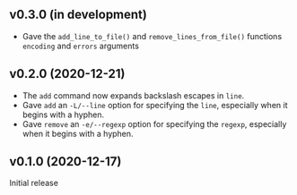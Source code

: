 v0.3.0 (in development)
-----------------------
- Gave the `add_line_to_file()` and `remove_lines_from_file()` functions
  `encoding` and `errors` arguments

v0.2.0 (2020-12-21)
-------------------
- The `add` command now expands backslash escapes in `line`.
- Gave `add` an `-L/--line` option for specifying the `line`, especially when
  it begins with a hyphen.
- Gave `remove` an `-e/--regexp` option for specifying the `regexp`, especially
  when it begins with a hyphen.

v0.1.0 (2020-12-17)
-------------------
Initial release
